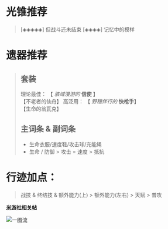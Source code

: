 # 光锥推荐
> [◈◈◈◈◈] 但战斗还未结束
> [◈◈◈◈] 记忆中的模样

# 遗器推荐
> ## 套装
> 理论最佳：
> 【 _骇域漫游的_ **信使** 】 <br> 【不老者的仙舟】
> 高泛用：
> 【 _野穗伴行的_ **快枪手**】 <br> 【生命的翁瓦克】
> ## 主词条 & 副词条
> - 生命衣服/速度鞋/攻击球/充能绳
> - 生命 / 防御 > 攻击 = 速度 > 抵抗
# 行迹加点：
> 战技 & 终结技 & 额外能力(上)  > 额外能力(左右) > 天赋 > 普攻

**[米游社相关帖](https://m.miyoushe.com/sr?channel=xiaomi/#/article/44564767)**

![一图流](https://jsd.cdn.zzko.cn/gh/AEDELSTAN/picx-images-hosting@master/Pictures/StarRail/Guide/停云.3d4kliou9o.png)


